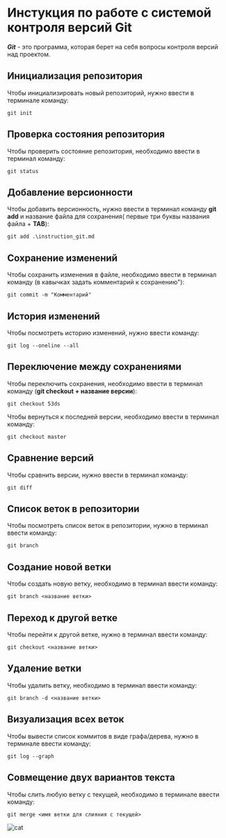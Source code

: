 # Инстукция по работе с системой контроля версий Git

***Git*** - это программа, которая берет на себя вопросы контроля версий над проектом.

## Инициализация репозитория

Чтобы инициализировать новый репозиторий, нужно ввести в терминале команду:

    git init


## Проверка состояния репозитория

Чтобы проверить состояние репозитория, необходимо ввести в терминал команду:

    git status

## Добавление версионности

Чтобы добавить версионность, нужно ввести в терминал команду **git add** и название файла для сохранения( первые три буквы названия файла + **TAB**):

    git add .\instruction_git.md

## Сохранение изменений

Чтобы сохранить изменения в файле, необходимо ввести в терминал команду (в кавычках задать комментарий к сохранению"):

    git commit -m "Комментарий"

## История изменений 

Чтобы посмотреть историю изменений, нужно ввести команду:

    git log --oneline --all

## Переключение между сохранениями

Чтобы переключить сохранения, необходимо ввести в терминал команду (**git checkout + название версии**):

    git checkout 53ds

Чтобы вернуться к последней версии, необходимо ввести в терминал команду:

    git checkout master

## Сравнение версий

Чтобы сравнить версии, нужно ввести в терминал команду:

    git diff
## Список веток в репозитории

Чтобы посмотреть список веток в репозитории, нужно в терминал ввести команду:

    git branch
    
## Создание новой ветки

Чтобы создать новую ветку, необходимо в терминал ввести команду:

    git branch <название ветки>
## Переход к другой ветке

Чтобы перейти к другой ветке, нужно в терминал ввести команду:

    git checkout <название ветки>
## Удаление ветки

Чтобы удалить ветку, необходимо в терминал ввести команду:

    git branch -d <название ветки>
## Визуализация всех веток

Чтобы вывести список коммитов в виде графа/дерева, нужно в терминале ввести команду:

    git log --graph

## Совмещение двух вариантов текста

Чтобы слить любую ветку с текущей, необходимо в терминале ввести команду:

    git merge <имя ветки для слияния с текущей>

![cat](123.jpg)